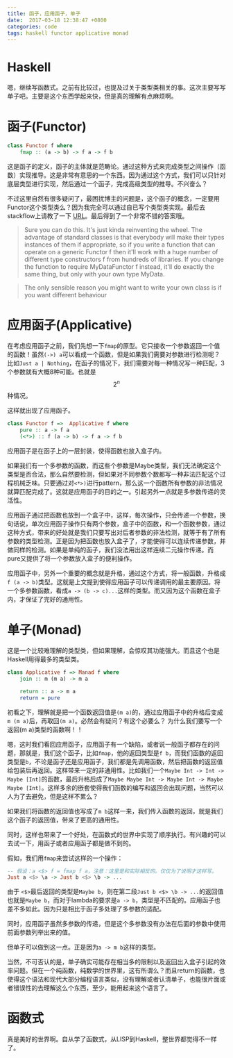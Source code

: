 ```yaml
---
title: 函子，应用函子，单子
date:  2017-03-18 12:38:47 +0800
categories: code
tags: haskell functor applicative monad
---
```


# Haskell
嗯，继续写函数式。之前有比较过，也提及过关于类型类相关的事。这次主要写写单子吧。主要是这个东西学起来快，但是真的理解有点麻烦啊。

# 函子(Functor)
```haskell
class Functor f where
    fmap :: (a -> b) -> f a -> f b
```
这是函子的定义，函子的主体就是范畴论。通过这种方式来完成类型之间操作（函数）实现推导。这是非常有意思的一个东西。因为通过这个方式，我们可以只针对底层类型进行实现，然后通过一个函子，完成高级类型的推导。不兴奋么？

不过这里自然有很多疑问了，最困扰博主的问题是，这个函子的概念，一定要用Functor这个类型类么？因为我完全可以通过自已写个类型类实现。最后去stackflow上请教了一下 [URL](http://stackoverflow.com/questions/42747681/functor-and-type-classes?noredirect=1#comment72612247_42747681)。最后得到了一个非常不错的答案哦。

> Sure you can do this. It's just kinda reinventing the wheel. The advantage of standard classes is that everybody will make their types instances of them if appropriate, so if you write a function that can operate on a generic Functor f then it'll work with a huge number of different type constructors f from hundreds of libraries. If you change the function to require MyDataFunctor f instead, it'll do exactly the same thing, but only with your own type MyData.

> The only sensible reason you might want to write your own class is if you want different behaviour

# 应用函子(Applicative)
在考虑应用函子之前，我们先想一下`fmap`的原型。它只接收一个参数返回一个值的函数！虽然`(->) a`可以看成一个函数，但是如果我们需要对参数进行检测呢？比如`Just a | Nothing`，在函子的情况下，我们需要对每一种情况写一种匹配，3个参数就有大概8种可能。也就是$$ 2^n $$种情况。

这样就出现了应用函子。
```haskell
class Functor f =>  Applicative f where
    pure :: a -> f a
    (<*>) :: f (a -> b) -> f a -> f b
```

应用函子是在函子上的一层封装，使得函数也放入盒子内。

如果我们有一个多参数的函数，而这些个参数是Maybe类型，我们无法确定这个类型是否合法，那么自然要检测，但如果对不同参数个数都写一种非法匹配这个过程机械乏味。只要通过对`<*>)`进行pattern，那么这一个函数所有参数的非法情况就算匹配完成了。这就是应用函子的目的之一。引起另外一点就是多参数传递的灵活性。

应用函子通过把函数也放到一个盒子中，这样，每次操作，只会传递一个参数，换句话说，单次应用函子操作只有两个参数，盒子中的函数，和一个函数参数，通过这种方式，带来的好处就是我们只要写出对后者参数的非法检测，就等于有了所有参数的类型检测。正是因为把函数也放入盒子了，才能使得可以连续传递参数，并做同样的检测。如果是单纯的函子，我们没法用出这样连续二元操作传递。而pure又提供了将一个参数放入盒子的便利操作。

应用函子中，另外一个重要的概念就是升格，通过这个方式，将一般函数，升格成`f (a -> b)`类型。这就是上文提到使得应用函子可以传递调用的最主要原因。将一个多参数函数，看成`a -> (b -> c)...`这样的类型。而又因为这个函数在盒子内，才保证了完好的通用性。

# 单子(Monad)
这是一个比较难理解的类型类，但如果理解，会惊叹其功能强大。而且这个也是Haskell用得最多的类型类。

```haskell
class Applicative f => Manad f where
    join :: m (m a) -> m a

    return :: a -> m a
    return = pure
```

初看之下，理解就是把一个函数返回值是`(m a)`的，通过应用函子中的升格后变成`m (m a)`后，再取回`(m a)`。必然会有疑问？有这个必要么？ 为什么我们要写一个返回(m a)类型的函数啊！！

嗯，这时我们看回应用函子，应用函子有一个缺陷，或者说一般函子都存在的问题，那就是，我们这个函子，比如`fmap`，他的返回类型是`f b`，而我们函数的返回类型是`b`，不论是函子还是应用函子，我们都是先调用函数，然后把函数的返回值给包装后再返回。这样带来一定的非通用性。比如我们一个`Maybe Int -> Int -> Maybe [Int]`的函数，最后升格后成了`Maybe Maybe Int -> Maybe Int -> Maybe Maybe [Int]`。这样多余的嵌套使得我们函数的编写和返回会出现问题，当然可以人为了去避免，但是这样不累么？

如果我们将函数的返回值也写成了`m b`这样一来，我们传入函数的返回，就是我们这个函子的返回值，带来了更高的通用性。

同时，这样也带来了一个好处，在函数式的世界中实现了顺序执行。有兴趣的可以去试一下，用函子或者应用函子都是做不到的。

假如，我们用`fmap`来尝试这样的一个操作：

```haskell
-- 假设：a <$> f = fmap f a，注意：这里是和实际相反的。仅仅为了说明才这样写。
Just a <$> \a -> Just b <$> \b -> ...
```

由于 `<$>`最后返回的类型是`Maybe b`，则在第二段`Just b <$> \b -> ...`的返回值也就是`Maybe b`，而对于lambda的要求是`a -> b`，类型是不匹配的。应用函子也差不多如此。因为只是相比于函子多处理了多参数的适配。

同时，应用函子虽然多参数的传递，但是这个多参数没有办法在后面的参数中使用前面参数列举出来的值。

但单子可以做到这一点。正是因为`a -> m b`这样的类型。

当然，不可否认的是，单子确实可能存在相当多的限制以及返回出入盒子引起的效率问题。但在一个纯函数，纯数学的世界里，这有所谓么？而且return的函数，也使得这个语法和现代大部分编程语言类似，没有理解或者认清单子，也能很片面或者错误性的去理解这么个东西，至少，能用起来这个语言了。

# 函数式
真是美好的世界啊。自从学了函数式，从LISP到Haskell，整世界都觉得不一样了。


